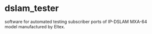 # dslam_tester
software for automated testing subscriber ports of IP-DSLAM MXA-64 model manufactured by Eltex.
